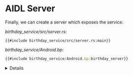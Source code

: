 # AIDL Server

Finally, we can create a server which exposes the service:

_birthday_service/src/server.rs_:

```rust,ignore
{{#include birthday_service/src/server.rs:main}}
```

_birthday_service/Android.bp_:

```javascript
{{#include birthday_service/Android.bp:birthday_server}}
```

<details>

The process for taking a user-defined service implementation (in this case the
`BirthdayService` type, which implements the `IBirthdayService`) and starting it
as a binder service has multiple steps, and may appear more complicated than
students are used to if they've used Binder from C++ or another language.
Explain to students why each step is necessary.

1. Create an instance of your service type (`BirthdayService`).
1. Wrap the service object in corresponding `Bn*` type (`BnBirthdayService` in
   this case). This type is generated by Binder and provides the common binder
   functionality that would be provided by the `BnBinder` base class in C++.
   We don't have inheritance in Rust, so instead we use composition, putting our
   `BirthdayService` within the generated `BnBinderService`.
1. Call `add_service`, giving it a service identifier and your service object
   (the `BnBirthdayService` object in the example).
1. Call `join_thread_pool` to add the current thread to Binder's thread pool and
   start listening for connections.

</details>
